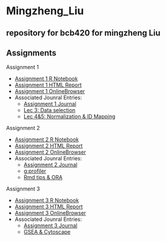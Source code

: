 # Mingzheng_Liu
repository for bcb420 for mingzheng Liu
----
## Assignments
 Assignment 1
- [Assignment 1 R Notebook](https://github.com/bcb420-2023/Mingzheng_Liu/blob/main/Assignment1.Rmd)
- [Assignment 1 HTML Report](https://github.com/bcb420-2023/Mingzheng_Liu/blob/main/Assignment1.html)
- [Assignment 1 OnlineBrowser](https://htmlpreview.github.io/?https://github.com/bcb420-2023/Mingzheng_Liu/blob/main/Assignment1.html)
- Associated Jounral Entries:
  - [Assignment 1 Journal](https://github.com/bcb420-2023/Mingzheng_Liu/wiki/Assignment-%231-Data-Selection)
  - [Lec 3: Data selection](https://htmlpreview.github.io/?https://github.com/bcb420-2023/Mingzheng_Liu/blob/main/LecNotes/Lec3Notes.html)
  - [Lec 4&5: Normalization & ID Mapping](https://htmlpreview.github.io/?https://github.com/bcb420-2023/Mingzheng_Liu/blob/main/LecNotes/Lec4-5Notes.html)

 Assignment 2
- [Assignment 2 R Notebook](https://github.com/bcb420-2023/Mingzheng_Liu/blob/main/A2_MingzhengLiu.Rmd)
- [Assignment 2 HTML Report](https://github.com/bcb420-2023/Mingzheng_Liu/blob/main/A2_MingzhengLiu.html)
- [Assignment 2 OnlineBrowser](https://htmlpreview.github.io/?https://github.com/bcb420-2023/Mingzheng_Liu/blob/main/A2_MingzhengLiu.html)
- Associated Jounral Entries:
  - [Assignment 2 Journal](https://github.com/bcb420-2023/Mingzheng_Liu/wiki/Assignment-%232-Differential-Gene-expression-and-Preliminary-ORA)
  - [g:profiler](https://github.com/bcb420-2023/Mingzheng_Liu/wiki/Journal-%236:-G:Profiler)
  - [Rmd tips & ORA](https://github.com/bcb420-2023/Mingzheng_Liu/wiki/Journal-%237:-Rmd-Tips--&-ORA)

 Assignment 3
- [Assignment 3 R Notebook](https://github.com/bcb420-2023/Mingzheng_Liu/blob/main/A3_MingzhengLiu.Rmd)
- [Assignment 3 HTML Report](https://github.com/bcb420-2023/Mingzheng_Liu/blob/main/A3_MingzhengLiu.html)
- [Assignment 3 OnlineBrowser](https://htmlpreview.github.io/?https://github.com/bcb420-2023/Mingzheng_Liu/blob/main/A3_MingzhengLiu.html)
- Associated Jounral Entries:
  - [Assignment 3 Journal](https://github.com/bcb420-2023/Mingzheng_Liu/wiki/Assignment-%233:-Data-set-Pathway-and-Network-Analysis)
  - [GSEA & Cytoscape](https://github.com/bcb420-2023/Mingzheng_Liu/wiki/Journal-%238:-GSEA-&-Cytoscape)
